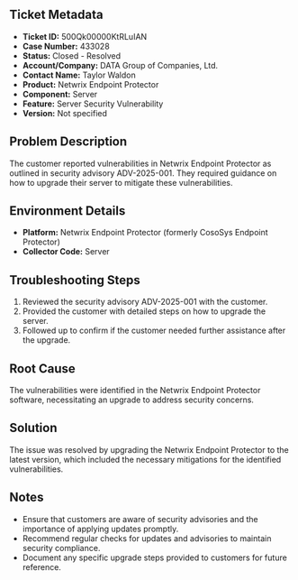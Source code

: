 ## Ticket Metadata
- **Ticket ID:** 500Qk00000KtRLuIAN
- **Case Number:** 433028
- **Status:** Closed - Resolved
- **Account/Company:** DATA Group of Companies, Ltd.
- **Contact Name:** Taylor Waldon
- **Product:** Netwrix Endpoint Protector
- **Component:** Server
- **Feature:** Server Security Vulnerability
- **Version:** Not specified

## Problem Description
The customer reported vulnerabilities in Netwrix Endpoint Protector as outlined in security advisory ADV-2025-001. They required guidance on how to upgrade their server to mitigate these vulnerabilities.

## Environment Details
- **Platform:** Netwrix Endpoint Protector (formerly CosoSys Endpoint Protector)
- **Collector Code:** Server

## Troubleshooting Steps
1. Reviewed the security advisory ADV-2025-001 with the customer.
2. Provided the customer with detailed steps on how to upgrade the server.
3. Followed up to confirm if the customer needed further assistance after the upgrade.

## Root Cause
The vulnerabilities were identified in the Netwrix Endpoint Protector software, necessitating an upgrade to address security concerns.

## Solution
The issue was resolved by upgrading the Netwrix Endpoint Protector to the latest version, which included the necessary mitigations for the identified vulnerabilities.

## Notes
- Ensure that customers are aware of security advisories and the importance of applying updates promptly.
- Recommend regular checks for updates and advisories to maintain security compliance.
- Document any specific upgrade steps provided to customers for future reference.
